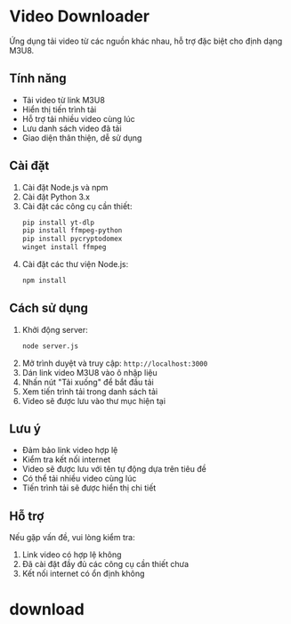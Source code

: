 # Video Downloader

Ứng dụng tải video từ các nguồn khác nhau, hỗ trợ đặc biệt cho định dạng M3U8.

## Tính năng

- Tải video từ link M3U8
- Hiển thị tiến trình tải
- Hỗ trợ tải nhiều video cùng lúc
- Lưu danh sách video đã tải
- Giao diện thân thiện, dễ sử dụng

## Cài đặt

1. Cài đặt Node.js và npm
2. Cài đặt Python 3.x
3. Cài đặt các công cụ cần thiết:
   ```bash
   pip install yt-dlp
   pip install ffmpeg-python
   pip install pycryptodomex
   winget install ffmpeg
   ```
4. Cài đặt các thư viện Node.js:
   ```bash
   npm install
   ```

## Cách sử dụng

1. Khởi động server:
   ```bash
   node server.js
   ```
2. Mở trình duyệt và truy cập: `http://localhost:3000`
3. Dán link video M3U8 vào ô nhập liệu
4. Nhấn nút "Tải xuống" để bắt đầu tải
5. Xem tiến trình tải trong danh sách tải
6. Video sẽ được lưu vào thư mục hiện tại

## Lưu ý

- Đảm bảo link video hợp lệ
- Kiểm tra kết nối internet
- Video sẽ được lưu với tên tự động dựa trên tiêu đề
- Có thể tải nhiều video cùng lúc
- Tiến trình tải sẽ được hiển thị chi tiết

## Hỗ trợ

Nếu gặp vấn đề, vui lòng kiểm tra:

1. Link video có hợp lệ không
2. Đã cài đặt đầy đủ các công cụ cần thiết chưa
3. Kết nối internet có ổn định không
# download
